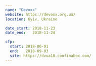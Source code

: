 ```yaml
---
name: "Devoxx"
website: https://devoxx.org.ua/
location: Kyiv, Ukraine

date_start: 2018-11-23
date_end:   2018-11-24

cfp:
  start: 2018-06-01
  end:   2018-09-03
  site: https://dvua18.confinabox.com/
---
```


